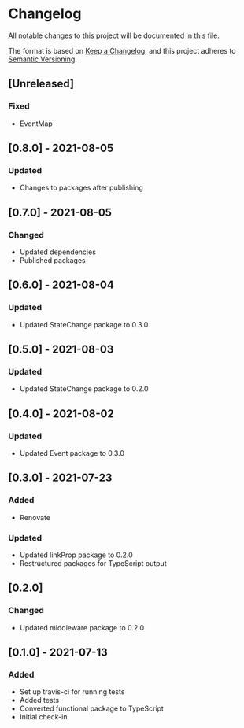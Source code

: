 
# Changelog
All notable changes to this project will be documented in this file.

The format is based on [Keep a Changelog](https://keepachangelog.com/en/1.0.0/),
and this project adheres to [Semantic Versioning](https://semver.org/spec/v2.0.0.html).

## [Unreleased]
### Fixed
- EventMap

## [0.8.0] - 2021-08-05
### Updated
- Changes to packages after publishing

## [0.7.0] - 2021-08-05
### Changed
- Updated dependencies
- Published packages

## [0.6.0] - 2021-08-04
### Updated
- Updated StateChange package to 0.3.0

## [0.5.0] - 2021-08-03 
### Updated
- Updated StateChange package to 0.2.0

## [0.4.0] - 2021-08-02
### Updated
- Updated Event package to 0.3.0


## [0.3.0] - 2021-07-23
### Added
- Renovate
### Updated
- Updated linkProp package to 0.2.0
- Restructured packages for TypeScript output


## [0.2.0]
### Changed
- Updated middleware package to 0.2.0

## [0.1.0] - 2021-07-13
### Added
- Set up travis-ci for running tests
- Added tests
- Converted functional package to TypeScript
- Initial check-in.
